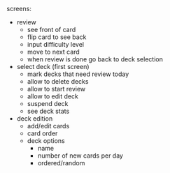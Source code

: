 screens:

- review
  - see front of card
  - flip card to see back
  - input difficulty level
  - move to next card
  - when review is done go back to deck selection
- select deck (first screen)
  - mark decks that need review today
  - allow to delete decks
  - allow to start review
  - allow to edit deck
  - suspend deck
  - see deck stats
- deck edition
  - add/edit cards
  - card order
  - deck options
    - name
    - number of new cards per day
    - ordered/random
